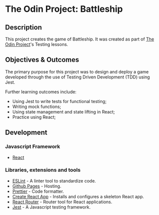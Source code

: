 # The Odin Project: Battleship

## Description

This project creates the game of Battleship. It was created as part of [The Odin Project](https://www.theodinproject.com/courses/javascript/lessons/battleship)'s Testing lessons.

## Objectives & Outcomes

The primary purpose for this project was to design and deploy a game developed through the use of Testing Driven Development (TDD) using Jest.

Further learning outcomes include:

- Using Jest to write tests for functional testing;
- Writing mock functions;
- Using state management and state lifting in React;
- Practice using React;

## Development

### Javascript Framework

- [React](https://reactjs.org/)

### Libraries, extensions and tools

- [ESLint](https://eslint.org/) - A linter tool to standardize code.
- [Github Pages](https://pages.github.com/) - Hosting.
- [Prettier](https://prettier.io/) - Code formatter.
- [Create React App](https://github.com/facebook/create-react-app) - Installs and configures a skeleton React app.
- [React Router](https://reactrouter.com/web/guides/quick-start) - Router tool for React applications.
- [Jest](https://jestjs.io/) - A Javascript testing framework.
